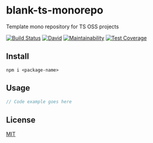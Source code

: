 # blank-ts-monorepo
Template mono repository for TS OSS projects  

[![Build Status](https://travis-ci.com/dougkulak/blank-ts-monorepo.svg?branch=master)](https://travis-ci.com/dougkulak/blank-ts-monorepo)
[![David](https://img.shields.io/david/dev/dougkulak/blank-ts-monorepo?label=deps)](https://david-dm.org/dougkulak/blank-ts-monorepo?type=dev)
[![Maintainability](https://api.codeclimate.com/v1/badges/cc186d7daf6ef3334f08/maintainability)](https://codeclimate.com/github/dougkulak/blank-ts-monorepo/maintainability)
[![Test Coverage](https://api.codeclimate.com/v1/badges/cc186d7daf6ef3334f08/test_coverage)](https://codeclimate.com/github/dougkulak/blank-ts-monorepo/test_coverage)

## Install
```shell
npm i <package-name>
```

## Usage
```typescript
// Code example goes here
```

## License
[MIT](./LICENSE)
